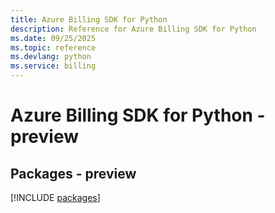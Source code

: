 ```yaml
---
title: Azure Billing SDK for Python
description: Reference for Azure Billing SDK for Python
ms.date: 09/25/2025
ms.topic: reference
ms.devlang: python
ms.service: billing
---
```

# Azure Billing SDK for Python - preview
## Packages - preview
[!INCLUDE [packages](billing-index.md)]